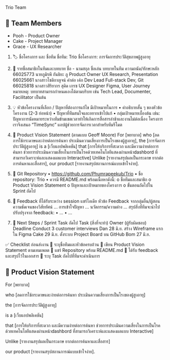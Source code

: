 Trio Team

## 👥 Team Members
- Pooh - Product Owner
- Cake - Project Manager
- Grace - UX Researcher

1. 🏷️ ชื่อโครงการ และ ชื่อทีม
	ชื่อทีม: Trio
	ชื่อโครงการ: การจัดการประวัติสุขภาพผู้สูงอายุ
2. 👥 รายชื่อสมาชิกในทีมและบทบาท
ชื่อ - นามสกุล	ชื่อเล่น	บทบาทในทีม	ความถนัด/ทักษะหลัก
66025773 นายภูมิรพี กันธิยะ	ภู	Product Owner	UX Research, Presentation
66025661 นางสาวโชติกาญจน์ คำต่อ	เค้ก	Dev Lead	Full-stack Dev, Git
66025818 นางสาวสิริยากร สุคิด	เกรซ	UX Designer	Figma, User Journey
หมายเหตุ: บทบาทสามารถกำหนดเองได้ตามบริบท เช่น Tech Lead, Documenter, Facilitator เป็นต้น

3. 💡 หัวข้อโครงงานที่เลือก / ปัญหาที่ต้องการแก้ไข
	มีเป้าหมายในการ
•	คำอธิบายสั้น ๆ ของหัวข้อโครงงาน (2-3 ย่อหน้า)
•	ปัญหาที่ทีมสนใจและอยากเข้าไปแก้
•	กลุ่มเป้าหมายเบื้องต้น
เช่น:
ปัญหาการนัดหมายระหว่างทีมข้ามเขตเวลาทำให้เกิดการสื่อสารล่าช้าและงานไม่ต่อเนื่อง โครงการเราจึงเสนอ “TimeSync” แอปผู้ช่วยการจัดการเวลาสำหรับทีมรีโมต

4. 🌠 Product Vision Statement (ตามแบบ Geoff Moore)
For [พยาบาล]
who [ลดการใช้กระดาษและง่ายต่อการค้นหา ประเมินความเสี่ยงการเป็นโรงของผู้สูงอายุ],
the [การจัดการประวัติผู้สูงอายุ]
is a [เว็บแอปพลิเคชัน]
that [การให้บริการที่สะดวก และมีความง่ายต่อการค้นหา ช่วยการประเมินความเสี่ยงในการเป็นโรคด้วยเทคโนโลยีแสดงผ่านหน้าdashbord ที่สามารถวิเคราะห์และแสดงผลแบบ Interactive]
Unlike [รายงานสรุปผลเป็นกระดาษ ยากต่อการค้นหาและสื่อสาร],
our product [รายงานสรุปสถานการณ์แบบเข้าใจง่าย].

5. 🔗 Git Repository
•	https://github.com/Phumrapeekub/Trio
•	ชื่อ repository: Trio
•	ควรมี README.md พร้อมเนื้อหาดังนี้:
o	ชื่อทีมและสมาชิก
o	Product Vision Statement
o	ปัญหาและเป้าหมายของโครงการ
o	ขั้นตอนถัดไปใน Sprint ถัดไป

6. 💬 Feedback ที่ได้รับระหว่าง session แชร์ไอเดีย
หัวข้อ	Feedback จากกลุ่มอื่น/ผู้สอน
ความชัดเจนของวิสัยทัศน์	...
การเข้าใจปัญหา	...
นวัตกรรม/ความต่าง	...
สรุปสิ่งที่ทีมจะนำไปปรับปรุงจาก feedback:
•	...
•	...

7. 📍 Next Steps / Sprint Task ถัดไป
Task (สิ่งที่จะทำ)	Owner (ผู้รับผิดชอบ)	Deadline
Conduct 3 customer interviews	Dan	28 มิ.ย.
สร้าง Wireframe แรกใน Figma	Cake	29 มิ.ย.
ตั้งระบบ Project Board บน GitHub	Bom	27 มิ.ย.

✅ Checklist ก่อนส่งงาน
	ระบุชื่อทีมและหัวข้อครบถ้วน
	เขียน Product Vision Statement ตามเทมเพลต
	แชร์ Repository พร้อม README.md
	ได้รับ feedback และสรุปไว้ในเอกสาร
	ระบุ Task ถัดไปที่ทีมจะดำเนินการ


## 🎯 Product Vision Statement
For [พยาบาล]

who [ลดการใช้กระดาษและง่ายต่อการค้นหา ประเมินความเสี่ยงการเป็นโรงของผู้สูงอายุ]

the [การจัดการประวัติผู้สูงอายุ]

is a [เว็บแอปพลิเคชัน]

that [การให้บริการที่สะดวก และมีความง่ายต่อการค้นหา ช่วยการประเมินความเสี่ยงในการเป็นโรคด้วยเทคโนโลยีแสดงผ่านหน้าdashbord ที่สามารถวิเคราะห์และแสดงผลแบบ Interactive]

Unlike [รายงานสรุปผลเป็นกระดาษ ยากต่อการค้นหาและสื่อสาร]

our product [รายงานสรุปสถานการณ์แบบเข้าใจง่าย].

